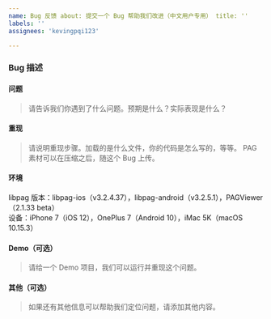 ```yaml
---
name: Bug 反馈 about: 提交一个 Bug 帮助我们改进（中文用户专用） title: ''
labels: ''
assignees: 'kevingpqi123'

---
```


<!-- 感谢您使用 libpag！
	在你提交 Bug 之前，请确认以下事项：
	 * 已经读了文档，但是没有找到自己想要的信息。
		 * https://pag.io/
	 * 已经查过现有的 Bug 列表，但是没找到相似的。
		 * https://github.com/Tencent/libpag/issues?utf8=%E2%9C%93&q=is%3Aissue
	 * Github Issue 只用于记录 Bug，如果想咨询使用方式或提需求，请使用 https://github.com/Tencent/libpag/discussions 或加入我们 QQ 群讨论。
		 * QQ 群：893379574
-->

### Bug 描述

#### 问题

> 请告诉我们你遇到了什么问题。预期是什么？实际表现是什么？

#### 重现

> 请说明重现步骤。加载的是什么文件，你的代码是怎么写的，等等。
> PAG 素材可以在压缩之后，随这个 Bug 上传。

#### 环境

libpag 版本：libpag-ios（v3.2.4.37），libpag-android（v3.2.5.1），PAGViewer（2.1.33 beta）  
设备：iPhone 7（iOS 12），OnePlus 7（Android 10），iMac 5K（macOS 10.15.3）

#### Demo（可选）

> 请给一个 Demo 项目，我们可以运行并重现这个问题。

#### 其他（可选）

> 如果还有其他信息可以帮助我们定位问题，请添加其他内容。
